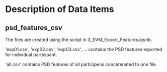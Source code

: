 # Description of Data Items

## psd_features_csv

The files are created using the script in 3_SVM_Export_Features.ipynb.

'exp01.csv', 'exp02.csv', 'exp03.csv', ... contains the PSD features exported for individual participant.

'all.csv' contains PSD features of all participens concatenated to one file.




